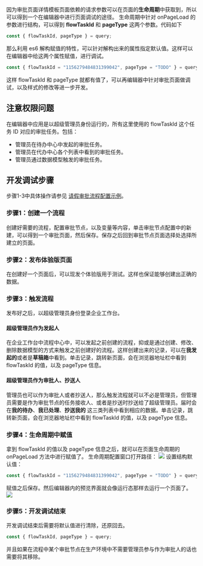 因为审批页面详情模板页面依赖的请求参数可以在页面的**生命周期**中获取到，所以可以得到一个在编辑器中进行页面调试的途径。
生命周期中针对 onPageLoad 的参数进行结构，可以得到 **flowTaskId** 和 **pageType** 这两个参数。代码如下
```js
const { flowTaskId, pageType } = query;
```
那么利用 es6 解构赋值的特性，可以针对解构出来的属性指定默认值。这样可以在编辑器中给这两个属性赋值，进行调试。
```js
const { flowTaskId = "1156279484831399042", pageType = "TODO" } = query;
```
这样 flowTaskId 和 pageType 就都有值了，可以再编辑器中针对审批页面做调试，以及样式的修改等进一步开发。

## 注意权限问题
在编辑器中应用是以超级管理员身份运行的，所有这里使用的 flowTaskId 这个任务 ID 对应的审批任务。包括：
- 管理员在待办中心中发起的审批任务。
- 管理员在代办中心各个列表中看到的审批任务。
- 管理员通过数据模型触发的审批任务。

## 开发调试步骤

步骤1-3中具体操作请参见 [请假审批流程配置示例](https://cloud.tencent.com/document/product/1301/83046)。

### 步骤1：创建一个流程
创建好需要的流程，配置审批节点，以及变量等内容，单击审批节点配置中的新建，可以得到一个审批页面，然后保存。保存之后回到审批节点页面选择处选择所建立的页面。

### 步骤2：发布体验版页面
在创建好一个页面后，可以现发个体验版用于测试。这样也保证能够创建出正确的数据。

### 步骤3：触发流程
发布好之后，以超级管理员身份登录企业工作台。

#### 超级管理员作为发起人

在企业工作台中流程中心中，可以发起之前创建的流程，抑或是通过创建、修改、删除数据模型的方式来触发之前创建好的流程。这样创建出来的记录，可以在**我发起的**或者是**草稿箱**中看到。单击记录，跳转新页面，会在浏览器地址栏中看到 flowTaskId 的值，以及 pageType 信息。

#### 超级管理员作为审批人、抄送人

管理员也可以作为审批人或者抄送人，那么触发流程就可以不必是管理员，但管理员需要是作为审批节点的任务接收人、或者是抄送时抄送给了超级管理员。届时会在**我的待办**、**我已处理**、**抄送我的** 这三类列表中看到相应的数据。单击记录，跳转新页面，会在浏览器地址栏中看到 flowTaskId 的值，以及 pageType 信息。

### 步骤4：生命周期中赋值
拿到 flowTaskId 的值以及 pageType 信息之后，就可以在页面生命周期的 onPageLoad 方法中进行赋值了。
生命周期配置窗口打开路径：
![](https://qcloudimg.tencent-cloud.cn/raw/dda2399f76d2975fdfdc61c32e60e591.jpg)
设置结构默认值：
```js
const { flowTaskId = "1156279484831399042", pageType = "TODO" } = query;
```
赋值之后保存。然后编辑器内的预览界面就会像运行态那样去运行一个页面了。
![](https://qcloudimg.tencent-cloud.cn/raw/e44f576a99d37bd067f77111c17e35ff.jpg)

### 步骤5：开发调试结束
开发调试结束后需要将默认值进行清除，还原回去。
```js
const { flowTaskId, pageType } = query;
```
并且如果在流程中某个审批节点在生产环境中不需要管理员参与作为审批人的话也需要将其移除。
